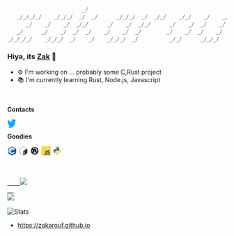 ```rust
                        _/                                                   _/_/
   _/_/_/_/    _/_/_/  _/  _/      _/_/_/  _/  _/_/    _/_/    _/    _/    _/    
      _/    _/    _/  _/_/      _/    _/  _/_/      _/    _/  _/    _/  _/_/_/_/
   _/      _/    _/  _/  _/    _/    _/  _/        _/    _/  _/    _/    _/
_/_/_/_/    _/_/_/  _/    _/    _/_/_/  _/          _/_/      _/_/_/    _/

```

### Hiya, its [Zak](https://zakarouf.github.io) 👋

- ⚙️ I'm working on ... probably some C,Rust project
- 📚 I'm currently learning Rust, Node.js, Javascript

<br />

**Contacts**

<a href="https://twitter.com/zakarouf">
    <code><img align="left" alt="Zakarouf | Twitter" width="20px" src="https://raw.githubusercontent.com/devicons/devicon/master/icons/twitter/twitter-original.svg" /></code>
</a>

<br />

**Goodies**

<code><img height="22" src="https://raw.githubusercontent.com/devicons/devicon/master/icons/c/c-original.svg"></code>
<code><img height="22" src="https://raw.githubusercontent.com/devicons/devicon/master/icons/bash/bash-original.svg"></code>
<code><img height="22" src="https://raw.githubusercontent.com/devicons/devicon/master/icons/rust/rust-plain.svg"></code>
<code><img height="22" src="https://raw.githubusercontent.com/devicons/devicon/master/icons/javascript/javascript-original.svg"></code>
<code><img height="22" src="https://raw.githubusercontent.com/devicons/devicon/master/icons/python/python-original.svg"></code>


<code>
  <a href="https://neovim.io">
    <img height="22", src="https://raw.githubusercontent.com/neovim/neovim.github.io/master/logos/neovim-mark-flat.svg">
  </a>
</code>
  <a href="https://github.com/extrawurst/gitui">
    <img height="22" src="https://github.com/extrawurst/gitui/blob/master/assets/logo.png">
  </a>
</code>


![Stats](https://github-readme-stats.vercel.app/api?username=zakarouf&show_icons=true&theme=graywhite)



- https://zakarouf.github.io
